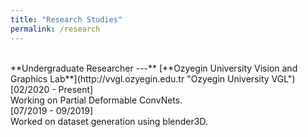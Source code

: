 ```yaml
---
title: "Research Studies"
permalink: /research
---
```

<br/>
**Undergraduate Researcher ---** [**Ozyegin University Vision and Graphics Lab**](http://vvgl.ozyegin.edu.tr "Ozyegin University VGL")
<br/>[02/2020 - Present]<br/>
Working on Partial Deformable ConvNets.
<br/>[07/2019 - 09/2019]<br/>
Worked on dataset generation using blender3D.
